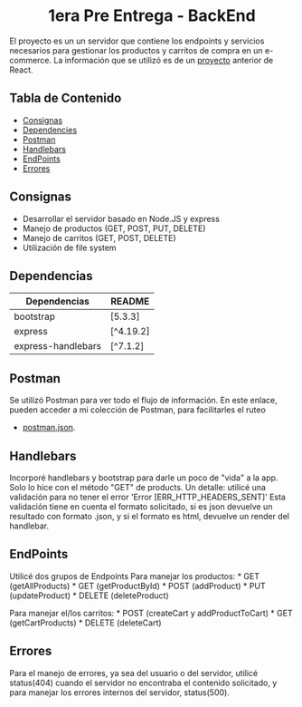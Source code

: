 <h1 align="center" id="title">1era Pre Entrega - BackEnd</h1>


El proyecto es un un servidor que contiene los endpoints y servicios necesarios para gestionar los productos y carritos de compra en un e-commerce.
La información que se utilizó es de un [proyecto](https://entrega-final-react-js-reschkenicolas.netlify.app/) anterior de React.

## Tabla de Contenido

- [Consignas](#consignas)
- [Dependencies](#dependencies)
- [Postman](#postman)
- [Handlebars](#handlebars)
- [EndPoints](#endpoints)
- [Errores](#errores)


## Consignas
*   Desarrollar el servidor basado en Node.JS y express
*   Manejo de productos (GET, POST, PUT, DELETE)
*   Manejo de carritos (GET, POST, DELETE)
*   Utilización de file system


## Dependencias
| Dependencias | README |
| ------ | ------ |
| bootstrap | [5.3.3] |
| express | [^4.19.2] |
| express-handlebars | [^7.1.2] |


## Postman
Se utilizó Postman para ver todo el flujo de información.
En este enlace, pueden acceder a mi colección de Postman, para facilitarles el ruteo
* [postman.json](https://github.com/NicolasReschke/1era_pre_entrega_BackEnd/blob/main/Postman/1era_pre_entrega_BackEnd.postman_collection.json).

## Handlebars
Incorporé handlebars y bootstrap para darle un poco de "vida" a la app. Solo lo hice con el método "GET" de products.
Un detalle: utilicé una validación para no tener el error 'Error [ERR_HTTP_HEADERS_SENT]'
Esta validación tiene en cuenta el formato solicitado, si es json devuelve un resultado con formato .json, y si el formato es html, devuelve un render del handlebar.


## EndPoints
Utilicé dos grupos de Endpoints
Para manejar los productos:
    * GET (getAllProducts)
    * GET (getProductById)
    * POST (addProduct)
    * PUT (updateProduct)
    * DELETE (deleteProduct)

Para manejar el/los carritos:
    * POST (createCart y addProductToCart)
    * GET (getCartProducts)
    * DELETE (deleteCart)


## Errores
Para el manejo de errores, ya sea del usuario o del servidor, utilicé status(404) cuando el servidor no encontraba el contenido solicitado, y para manejar los errores internos del servidor, status(500).